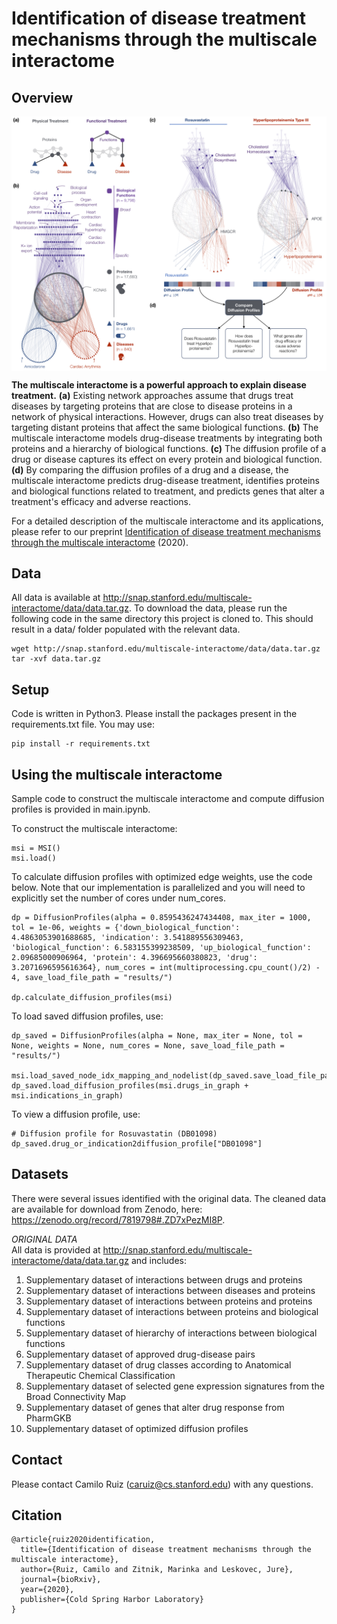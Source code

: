 # Identification of disease treatment mechanisms through the multiscale interactome

## Overview
<p align="center">
<img src="img/Overview.png" width="1100" align="center">
</p>

**The multiscale interactome is a powerful approach to explain disease treatment.** **(a)** Existing network approaches assume that drugs treat diseases by targeting proteins that are close to disease proteins in a network of physical interactions. However, drugs can also treat diseases by targeting distant proteins that affect the same biological functions. **(b)** The multiscale interactome models drug-disease treatments by integrating both proteins and a hierarchy of biological functions. **(c)** The diffusion profile of a drug or disease captures its effect on every protein and biological function. **(d)** By comparing the diffusion profiles of a drug and a disease, the multiscale interactome predicts drug-disease treatment, identifies proteins and biological functions related to treatment, and predicts genes that alter a treatment's efficacy and adverse reactions.

For a detailed description of the multiscale interactome and its applications, please refer to our preprint [Identification of disease treatment mechanisms through the multiscale interactome](https://www.biorxiv.org/content/10.1101/2020.04.30.069690v3) (2020).

## Data
All data is available at http://snap.stanford.edu/multiscale-interactome/data/data.tar.gz. To download the data, please run the following code in the same directory this project is cloned to. This should result in a data/ folder populated with the relevant data.
```
wget http://snap.stanford.edu/multiscale-interactome/data/data.tar.gz
tar -xvf data.tar.gz
```

## Setup
Code is written in Python3. Please install the packages present in the requirements.txt file. You may use:
```
pip install -r requirements.txt
```

## Using the multiscale interactome
Sample code to construct the multiscale interactome and compute diffusion profiles is provided in main.ipynb.

To construct the multiscale interactome:
```
msi = MSI()
msi.load()
```

To calculate diffusion profiles with optimized edge weights, use the code below. Note that our implementation is parallelized and you will need to explicitly set the number of cores under num_cores.
```
dp = DiffusionProfiles(alpha = 0.8595436247434408, max_iter = 1000, tol = 1e-06, weights = {'down_biological_function': 4.4863053901688685, 'indication': 3.541889556309463, 'biological_function': 6.583155399238509, 'up_biological_function': 2.09685000906964, 'protein': 4.396695660380823, 'drug': 3.2071696595616364}, num_cores = int(multiprocessing.cpu_count()/2) - 4, save_load_file_path = "results/")

dp.calculate_diffusion_profiles(msi)
```

To load saved diffusion profiles, use:
```
dp_saved = DiffusionProfiles(alpha = None, max_iter = None, tol = None, weights = None, num_cores = None, save_load_file_path = "results/")

msi.load_saved_node_idx_mapping_and_nodelist(dp_saved.save_load_file_path)
dp_saved.load_diffusion_profiles(msi.drugs_in_graph + msi.indications_in_graph)
```

To view a diffusion profile, use:
```
# Diffusion profile for Rosuvastatin (DB01098)
dp_saved.drug_or_indication2diffusion_profile["DB01098"]
```

## Datasets
There were several issues identified with the original data. The cleaned data are available for download from Zenodo,
here: https://zenodo.org/record/7819798#.ZD7xPezMI8P.

*ORIGINAL DATA*  
All data is provided at http://snap.stanford.edu/multiscale-interactome/data/data.tar.gz and includes:
1. Supplementary dataset of interactions between drugs and proteins
2. Supplementary dataset of interactions between diseases and proteins
3. Supplementary dataset of interactions between proteins and proteins
4. Supplementary dataset of interactions between proteins and biological functions
5. Supplementary dataset of hierarchy of interactions between biological functions
6. Supplementary dataset of approved drug-disease pairs
7. Supplementary dataset of drug classes according to Anatomical Therapeutic Chemical Classification
8. Supplementary dataset of selected gene expression signatures from the Broad Connectivity Map
9. Supplementary dataset of genes that alter drug response from PharmGKB
10. Supplementary dataset of optimized diffusion profiles

## Contact
Please contact Camilo Ruiz (caruiz@cs.stanford.edu) with any questions.

## Citation
```
@article{ruiz2020identification,
  title={Identification of disease treatment mechanisms through the multiscale interactome},
  author={Ruiz, Camilo and Zitnik, Marinka and Leskovec, Jure},
  journal={bioRxiv},
  year={2020},
  publisher={Cold Spring Harbor Laboratory}
}
```
